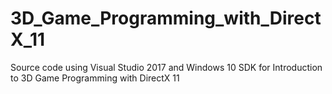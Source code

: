 # 3D_Game_Programming_with_DirectX_11
Source code using Visual Studio 2017 and Windows 10 SDK for Introduction to 3D Game Programming with DirectX 11
